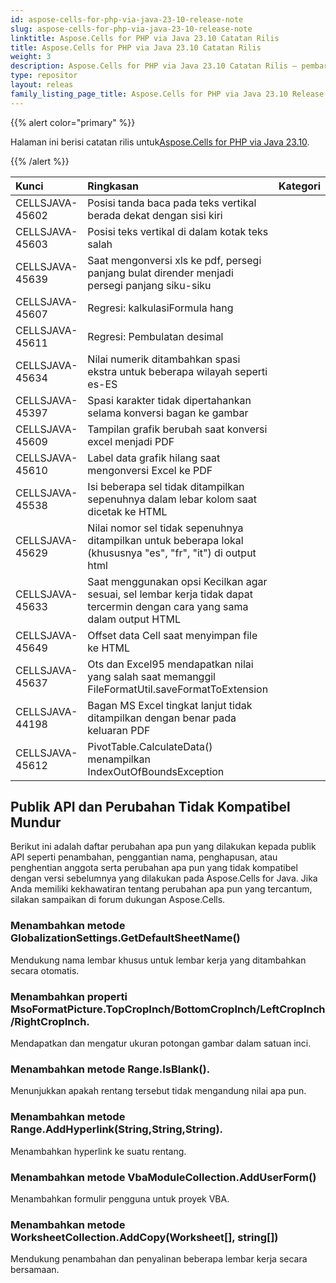 ```yaml
---
id: aspose-cells-for-php-via-java-23-10-release-note
slug: aspose-cells-for-php-via-java-23-10-release-note
linktitle: Aspose.Cells for PHP via Java 23.10 Catatan Rilis
title: Aspose.Cells for PHP via Java 23.10 Catatan Rilis
weight: 3
description: Aspose.Cells for PHP via Java 23.10 Catatan Rilis – pembaruan dan perbaikan terkini
type: repositor
layout: releas
family_listing_page_title: Aspose.Cells for PHP via Java 23.10 Release Note
---
```

{{% alert color="primary" %}}

 Halaman ini berisi catatan rilis untuk[Aspose.Cells for PHP via Java 23.10](https://releases.aspose.com/cells/php/new-releases/aspose.cells-for-php-via-java-23.10/).

{{% /alert %}}

|**Kunci**|**Ringkasan**|**Kategori**|
| :- | :- | :- |
|CELLSJAVA-45602|Posisi tanda baca pada teks vertikal berada dekat dengan sisi kiri|
|CELLSJAVA-45603|Posisi teks vertikal di dalam kotak teks salah|
|CELLSJAVA-45639|Saat mengonversi xls ke pdf, persegi panjang bulat dirender menjadi persegi panjang siku-siku|
|CELLSJAVA-45607|Regresi: kalkulasiFormula hang|
|CELLSJAVA-45611|Regresi: Pembulatan desimal|
|CELLSJAVA-45634|Nilai numerik ditambahkan spasi ekstra untuk beberapa wilayah seperti es-ES|
|CELLSJAVA-45397| Spasi karakter tidak dipertahankan selama konversi bagan ke gambar|
|CELLSJAVA-45609| Tampilan grafik berubah saat konversi excel menjadi PDF|
|CELLSJAVA-45610| Label data grafik hilang saat mengonversi Excel ke PDF|
|CELLSJAVA-45538| Isi beberapa sel tidak ditampilkan sepenuhnya dalam lebar kolom saat dicetak ke HTML|
|CELLSJAVA-45629|Nilai nomor sel tidak sepenuhnya ditampilkan untuk beberapa lokal (khususnya "es", "fr", "it") di output html|
|CELLSJAVA-45633|Saat menggunakan opsi Kecilkan agar sesuai, sel lembar kerja tidak dapat tercermin dengan cara yang sama dalam output HTML|
|CELLSJAVA-45649|Offset data Cell saat menyimpan file ke HTML|
|CELLSJAVA-45637|Ots dan Excel95 mendapatkan nilai yang salah saat memanggil FileFormatUtil.saveFormatToExtension|
|CELLSJAVA-44198|Bagan MS Excel tingkat lanjut tidak ditampilkan dengan benar pada keluaran PDF|
|CELLSJAVA-45612|PivotTable.CalculateData() menampilkan IndexOutOfBoundsException|

##  **Publik API dan Perubahan Tidak Kompatibel Mundur**

Berikut ini adalah daftar perubahan apa pun yang dilakukan kepada publik API seperti penambahan, penggantian nama, penghapusan, atau penghentian anggota serta perubahan apa pun yang tidak kompatibel dengan versi sebelumnya yang dilakukan pada Aspose.Cells for Java. Jika Anda memiliki kekhawatiran tentang perubahan apa pun yang tercantum, silakan sampaikan di forum dukungan Aspose.Cells.

###  **Menambahkan metode GlobalizationSettings.GetDefaultSheetName()**

Mendukung nama lembar khusus untuk lembar kerja yang ditambahkan secara otomatis.

###  **Menambahkan properti MsoFormatPicture.TopCropInch/BottomCropInch/LeftCropInch/RightCropInch.**

Mendapatkan dan mengatur ukuran potongan gambar dalam satuan inci.

###  **Menambahkan metode Range.IsBlank().**

Menunjukkan apakah rentang tersebut tidak mengandung nilai apa pun.

###  **Menambahkan metode Range.AddHyperlink(String,String,String).**

Menambahkan hyperlink ke suatu rentang.

###  **Menambahkan metode VbaModuleCollection.AddUserForm()**

Menambahkan formulir pengguna untuk proyek VBA.

###  **Menambahkan metode WorksheetCollection.AddCopy(Worksheet[], string[])**

 Mendukung penambahan dan penyalinan beberapa lembar kerja secara bersamaan.
